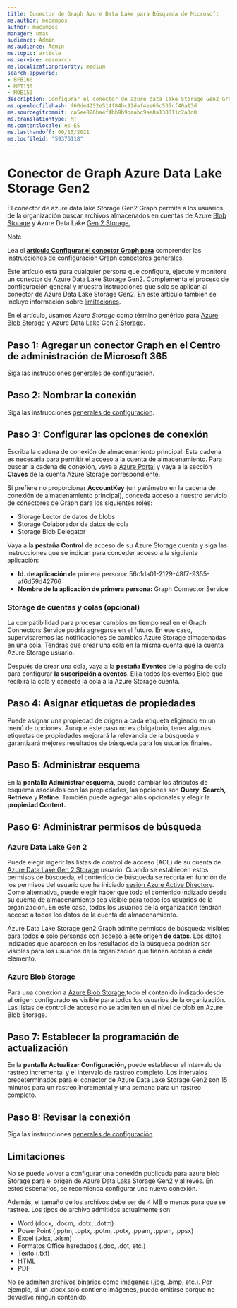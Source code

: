 ```yaml
---
title: Conector de Graph Azure Data Lake para Búsqueda de Microsoft
ms.author: mecampos
author: mecampos
manager: umas
audience: Admin
ms.audience: Admin
ms.topic: article
ms.service: mssearch
ms.localizationpriority: medium
search.appverid:
- BFB160
- MET150
- MOE150
description: Configurar el conector de azure data lake Storage Gen2 Graph para Búsqueda de Microsoft
ms.openlocfilehash: f60de4252e514f84bc92daf4ea65c535cf40a13d
ms.sourcegitcommit: ca5ee826ba4f4bb9b9baabc9ae8a130011c2a3d0
ms.translationtype: MT
ms.contentlocale: es-ES
ms.lasthandoff: 09/15/2021
ms.locfileid: "59376118"
---
```

<!---Previous ms.author: monaray --->

# <a name="azure-data-lake-storage-gen2-graph-connector"></a>Conector de Graph Azure Data Lake Storage Gen2

El conector de azure data lake Storage Gen2 Graph permite a los usuarios de la organización buscar archivos almacenados en cuentas de Azure [Blob Storage](/azure/storage/blobs/storage-blobs-introduction) y Azure Data Lake [Gen 2 Storage.](/azure/storage/blobs/data-lake-storage-introduction)

> [!NOTE]
> Lea el [**artículo Configurar el conector Graph para**](configure-connector.md) comprender las instrucciones de configuración Graph conectores generales.

Este artículo está para cualquier persona que configure, ejecute y monitore un conector de Azure Data Lake Storage Gen2. Complementa el proceso de configuración general y muestra instrucciones que solo se aplican al conector de Azure Data Lake Storage Gen2. En este artículo también se incluye información sobre [limitaciones](#limitations).

En el artículo, usamos *Azure Storage* como término genérico para [Azure Blob Storage](/azure/storage/blobs/storage-blobs-introduction) y Azure Data Lake Gen [2 Storage](/azure/storage/blobs/data-lake-storage-introduction).

## <a name="step-1-add-a-graph-connector-in-the-microsoft-365-admin-center"></a>Paso 1: Agregar un conector Graph en el Centro de administración de Microsoft 365

Siga las instrucciones [generales de configuración](./configure-connector.md).
<!---If the above phrase does not apply, delete it and insert specific details for your data source that are different from general setup instructions.-->

## <a name="step-2-name-the-connection"></a>Paso 2: Nombrar la conexión

Siga las instrucciones [generales de configuración](./configure-connector.md).
<!---If the above phrase does not apply, delete it and insert specific details for your data source that are different from general setup instructions.-->

## <a name="step-3-configure-the-connection-settings"></a>Paso 3: Configurar las opciones de conexión

Escriba la cadena de conexión de almacenamiento principal. Esta cadena es necesaria para permitir el acceso a la cuenta de almacenamiento. Para buscar la cadena de conexión, vaya a [Azure Portal](https://ms.portal.azure.com/#home) y vaya a la sección **Claves** de la cuenta Azure Storage correspondiente.

Si prefiere no proporcionar **AccountKey** (un parámetro en la cadena de conexión de almacenamiento principal), conceda acceso a nuestro servicio de conectores de Graph para los siguientes roles:

* Storage Lector de datos de blobs
* Storage Colaborador de datos de cola
* Storage Blob Delegator

Vaya a la **pestaña Control** de acceso de su Azure Storage cuenta y siga las instrucciones que se indican para conceder acceso a la siguiente aplicación:

* **Id. de aplicación de** primera persona: 56c1da01-2129-48f7-9355-af6d59d42766
* **Nombre de la aplicación de primera persona:** Graph Connector Service

### <a name="storage-account-and-queue-notifications-optional"></a>Storage de cuentas y colas (opcional)

La compatibilidad para procesar cambios en tiempo real en el Graph Connectors Service podría agregarse en el futuro. En ese caso, supervisaremos las notificaciones de cambios Azure Storage almacenadas en una cola. Tendrás que crear una cola en la misma cuenta que la cuenta Azure Storage usuario.

Después de crear una cola, vaya a la **pestaña Eventos** de la página de cola para configurar **la suscripción a eventos**. Elija todos los eventos Blob que recibirá la cola y conecte la cola a la Azure Storage cuenta.

## <a name="step-4-assign-property-labels"></a>Paso 4: Asignar etiquetas de propiedades

Puede asignar una propiedad de origen a cada etiqueta eligiendo en un menú de opciones. Aunque este paso no es obligatorio, tener algunas etiquetas de propiedades mejorará la relevancia de la búsqueda y garantizará mejores resultados de búsqueda para los usuarios finales.

## <a name="step-5-manage-schema"></a>Paso 5: Administrar esquema

En la **pantalla Administrar esquema,** puede cambiar los atributos de esquema asociados con las propiedades, las opciones son **Query**, **Search,** **Retrieve** y **Refine**. También puede agregar alias opcionales y elegir la **propiedad Content.**

## <a name="step-6-manage-search-permissions"></a>Paso 6: Administrar permisos de búsqueda

### <a name="azure-data-lake-gen-2"></a>Azure Data Lake Gen 2

Puede elegir ingerir las listas de control de acceso (ACL) de su cuenta de [Azure Data Lake Gen 2 Storage](/azure/storage/blobs/data-lake-storage-introduction) usuario. Cuando se establecen estos permisos de búsqueda, el contenido de búsqueda se recorta en función de los permisos del usuario que ha iniciado [sesión Azure Active Directory](/azure/active-directory/). Como alternativa, puede elegir hacer que todo el contenido indizado desde su cuenta de almacenamiento sea visible para todos los usuarios de la organización. En este caso, todos los usuarios de la organización tendrán acceso a todos los datos de la cuenta de almacenamiento.

Azure Data Lake Storage gen2 Graph admite permisos de búsqueda visibles para todos **o** solo personas con acceso a este origen **de datos**. Los datos indizados que aparecen en los resultados de la búsqueda podrían ser visibles para los usuarios de la organización que tienen acceso a cada elemento.

### <a name="azure-blob-storage"></a>Azure Blob Storage

Para una conexión a [Azure Blob Storage,](/azure/storage/blobs/storage-blobs-introduction)todo el contenido indizado desde el origen configurado es visible para todos los usuarios de la organización. Las listas de control de acceso no se admiten en el nivel de blob en Azure Blob Storage.

## <a name="step-7-set-the-refresh-schedule"></a>Paso 7: Establecer la programación de actualización

En la **pantalla Actualizar Configuración,** puede establecer el intervalo de rastreo incremental y el intervalo de rastreo completo. Los intervalos predeterminados para el conector de Azure Data Lake Storage Gen2 son 15 minutos para un rastreo incremental y una semana para un rastreo completo.

## <a name="step-8-review-connection"></a>Paso 8: Revisar la conexión

Siga las instrucciones [generales de configuración](./configure-connector.md).
<!---If the above phrase does not apply, delete it and insert specific details for your data source that are different from general setup instructions.-->

<!---## Troubleshooting-->
<!---Insert troubleshooting recommendations for this data source-->

## <a name="limitations"></a>Limitaciones

No se puede volver a configurar una conexión publicada para azure blob Storage para el origen de Azure Data Lake Storage Gen2 y al revés. En estos escenarios, se recomienda configurar una nueva conexión.

Además, el tamaño de los archivos debe ser de 4 MB o menos para que se rastree. Los tipos de archivo admitidos actualmente son:

* Word (docx, .docm, .dotx, .dotm)
* PowerPoint (.pptm, .pptx, .potm, .potx, .ppam, .ppsm, .ppsx)
* Excel (.xlsx, .xlsm)
* Formatos Office heredados (.doc, .dot, etc.)
* Texto (.txt)
* HTML
* PDF

No se admiten archivos binarios como imágenes (.jpg, .bmp, etc.). Por ejemplo, si un .docx solo contiene imágenes, puede omitirse porque no devuelve ningún contenido.